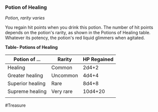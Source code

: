 ### Potion of Healing

*Potion, rarity varies*

You regain hit points when you drink this potion. The number of hit points depends on the potion's rarity, as shown in the Potions of Healing table. Whatever its potency, the potion's red liquid glimmers when agitated.

**Table- Potions of Healing**

| Potion of ...    | Rarity    | HP Regained |
|------------------|-----------|-------------|
| Healing          | Common    | 2d4+2       |
| Greater healing  | Uncommon  | 4d4+4       |
| Superior healing | Rare      | 8d4+8       |
| Supreme healing  | Very rare | 10d4+20     |
|                  |           |             |

#Treasure
